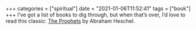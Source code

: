 +++
categories = ["spiritual"]
date = "2021-01-06T11:52:41"
tags = ["book"]
+++
I’ve got a list of books to dig through, but when that’s over, I’d love to read this classic: [The Prophets](https://www.amazon.com/gp/aw/d/1598561812/ref=tmm_hrd_title_0?ie=UTF8&qid=1608494096&sr=8-1) by Abraham Heschel.

